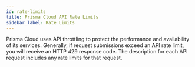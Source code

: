```yaml
---
id: rate-limits
title: Prisma Cloud API Rate Limits
sidebar_label: Rate Limits
---
```


Prisma Cloud uses API throttling to protect the performance and availability of its services. Generally, if request submissions exceed an API rate limit, you will receive an HTTP 429 response code. The description for each API request includes any rate limits for that request.
